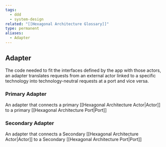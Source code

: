 ```yaml
---
tags:
  - ddd
  - system-design
related: "[[Hexagonal Architecture Glossary]]"
type: permanent
aliases:
  - Adapter
---
```

## Adapter 
The code needed to fit the interfaces defined by the app with those actors, an adapter translates requests from an external actor linked to a specific technology into technology-neutral requests at a port and vice versa.

### Primary Adapter
An adapter that connects a primary [[Hexagonal Architecture Actor|Actor]] to a primary [[Hexagonal Architecture Port|Port]]

### Secondary Adapter
An adapter that connects a Secondary [[Hexagonal Architecture Actor|Actor]] to a Secondary [[Hexagonal Architecture Port|Port]]
